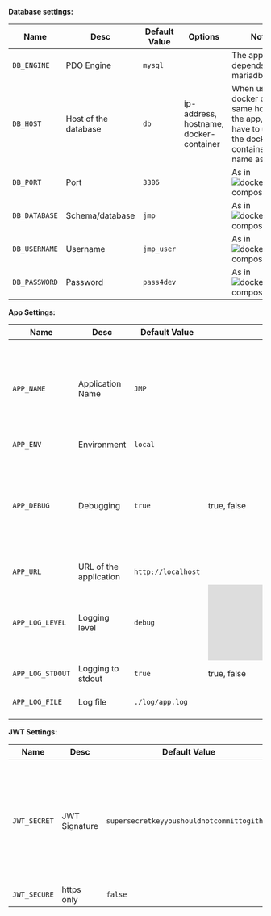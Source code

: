 

**Database settings:**  

| Name | Desc | Default Value | Options | Note |
|------|------|---------------|---------|------|
| `DB_ENGINE` | PDO Engine           | `mysql` | |The app depends on mariadb/mysql|  
| `DB_HOST`   | Host of the database | `db`    | ip-address, hostname, docker-container |When using docker on the same host as the app, you have to use the docker-container-name as host|
| `DB_PORT`   | Port                 | `3306`  | |As in ![docker-compose.yml](../docker-compose.yml)|
| `DB_DATABASE` | Schema/database | `jmp` | |As in ![docker-compose.yml](../docker-compose.yml)|
| `DB_USERNAME` | Username | `jmp_user` | |As in ![docker-compose.yml](../docker-compose.yml)|
| `DB_PASSWORD` | Password | `pass4dev` | |As in ![docker-compose.yml](../docker-compose.yml)|

**App Settings:**

| Name | Desc | Default Value | Options | Note |
|------|------|---------------|---------|------|
| `APP_NAME` | Application Name | `JMP` | |Same as set in ![composer.json](../api/composer.json) at the autoload section |
| `APP_ENV` | Environment | `local` |  |Defines the environment|
| `APP_DEBUG` | Debugging | `true` | true, false |Display error details as explained in ![Slim Default Settings](https://www.slimframework.com/docs/v3/objects/application.html#slim-default-settings) Not recommended for production environments|
| `APP_URL` | URL of the application | `http://localhost` | |Issuer of the jwt|
| `APP_LOG_LEVEL` | Logging level | `debug` | ![Monolog Log Levels (case insensitive)](https://github.com/Seldaek/monolog/blob/master/doc/01-usage.md#log-levels) ||
| `APP_LOG_STDOUT` | Logging to stdout | `true` | true, false |If set to true, you can use `docker logs app`|
| `APP_LOG_FILE` | Log file | `./log/app.log` | |File must be located in `api/` or a subdirectory, else php won't have the necessary permissions |

**JWT Settings:**

| Name | Desc | Default Value | Options | Note |
|------|------|---------------|---------|------|
| `JWT_SECRET` | JWT Signature  | `supersecretkeyyoushouldnotcommittogithub` | |Read more at ![stackoverflow](https://stackoverflow.com/a/31313582/7130107). You can use openssl to generate a secret. ![HS256/HMAC](https://en.wikipedia.org/wiki/HMAC) is used for signing the jwt|
| `JWT_SECURE` | https only | `false` | true, false |![read more](https://github.com/tuupola/slim-jwt-auth#security)|
